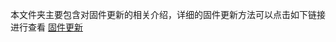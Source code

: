 本文件夹主要包含对固件更新的相关介绍，详细的固件更新方法可以点击如下链接进行查看
[固件更新](https://github.com/SmartArduino/DoHome/blob/master/DoHome_HomeKit_DIY_Smart_Plug/%E4%B8%AD%E6%96%87/%E6%9B%B4%E6%96%B0%E5%9B%BA%E4%BB%B6/%E6%9B%B4%E6%96%B0%E5%9B%BA%E4%BB%B6%E8%AF%B4%E6%98%8E.pdf)

